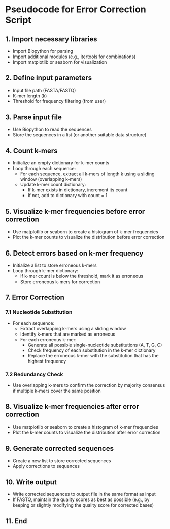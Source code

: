 # Pseudocode for Error Correction Script

## 1. Import necessary libraries

- Import Biopython for parsing
- Import additional modules (e.g., itertools for combinations)
- Import matplotlib or seaborn for visualization

## 2. Define input parameters

- Input file path (FASTA/FASTQ)
- K-mer length (k)
- Threshold for frequency filtering (from user)

## 3. Parse input file

- Use Biopython to read the sequences
- Store the sequences in a list (or another suitable data structure)

## 4. Count k-mers

- Initialize an empty dictionary for k-mer counts
- Loop through each sequence:
  - For each sequence, extract all k-mers of length k using a sliding window (overlapping k-mers)
  - Update k-mer count dictionary:
    - If k-mer exists in dictionary, increment its count
    - If not, add to dictionary with count = 1

## 5. Visualize k-mer frequencies before error correction

- Use matplotlib or seaborn to create a histogram of k-mer frequencies
- Plot the k-mer counts to visualize the distribution before error correction

## 6. Detect errors based on k-mer frequency

- Initialize a list to store erroneous k-mers
- Loop through k-mer dictionary:
  - If k-mer count is below the threshold, mark it as erroneous
  - Store erroneous k-mers for correction

## 7. Error Correction

### 7.1 Nucleotide Substitution

- For each sequence:
  - Extract overlapping k-mers using a sliding window
  - Identify k-mers that are marked as erroneous
  - For each erroneous k-mer:
    - Generate all possible single-nucleotide substitutions (A, T, G, C)
    - Check frequency of each substitution in the k-mer dictionary
    - Replace the erroneous k-mer with the substitution that has the highest frequency

### 7.2 Redundancy Check

- Use overlapping k-mers to confirm the correction by majority consensus if multiple k-mers cover the same position

## 8. Visualize k-mer frequencies after error correction

- Use matplotlib or seaborn to create a histogram of k-mer frequencies
- Plot the k-mer counts to visualize the distribution after error correction

## 9. Generate corrected sequences

- Create a new list to store corrected sequences
- Apply corrections to sequences

## 10. Write output

- Write corrected sequences to output file in the same format as input
- If FASTQ, maintain the quality scores as best as possible (e.g., by keeping or slightly modifying the quality score for corrected bases)

## 11. End
